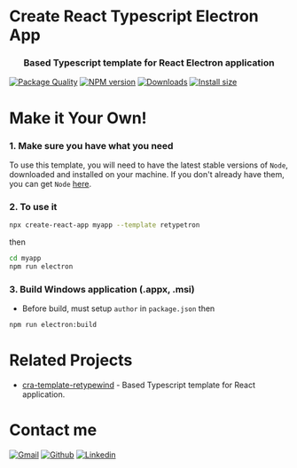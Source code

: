# Create React Typescript Electron App

### <p align="center">Based Typescript template for React Electron application</p>

[![Package Quality](https://packagequality.com/shield/cra-template-retypetron.svg)](https://packagequality.com/#?package=cra-template-retypetron)
[![NPM version](https://badge.fury.io/js/cra-template-retypetron.svg)](https://www.npmjs.com/package/cra-template-retypetron)
[![Downloads](https://img.shields.io/npm/dm/cra-template-retypetron)](https://www.npmjs.com/package/cra-template-retypetron)
[![Install size](https://packagephobia.com/badge?p=cra-template-retypetron)](https://packagephobia.com/result?p=cra-template-retypetron)

# Make it Your Own!

### 1. Make sure you have what you need

To use this template, you will need to have the latest stable versions of `Node`, downloaded and installed on your machine. If you don't already have them, you can get `Node` [here](https://nodejs.org/en/download/).

### 2. To use it

```bash
npx create-react-app myapp --template retypetron
```

then

```bash
cd myapp
npm run electron
```

### 3. Build Windows application (.appx, .msi)

- Before build, must setup `author` in `package.json` then

```bash
npm run electron:build
```

# Related Projects

- [cra-template-retypewind](https://www.npmjs.com/package/cra-template-retypewind) - Based Typescript template for React application.

# Contact me

[![Gmail](https://img.shields.io/badge/Gmail-D14836?style=for-the-badge&logo=gmail&logoColor=white)](mailto:ngdduy17427@gmail.com)
[![Github](https://img.shields.io/badge/GitHub-100000?style=for-the-badge&logo=github&logoColor=white)](https://github.com/ngdduy17427)
[![Linkedin](https://img.shields.io/badge/LinkedIn-0077B5?style=for-the-badge&logo=linkedin&logoColor=white)](https://www.linkedin.com/in/ngdduy17427)
